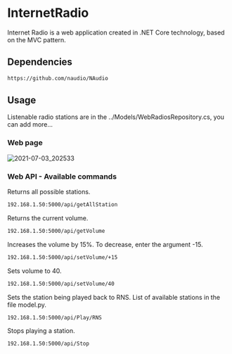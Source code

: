 # InternetRadio

Internet Radio is a web application created in .NET Core technology, based on the MVC pattern.


## Dependencies

```bash
https://github.com/naudio/NAudio
```

## Usage

Listenable radio stations are in the ../Models/WebRadiosRepository.cs, you can add more...

### Web page

![2021-07-03_202533](https://user-images.githubusercontent.com/27755739/124363670-f1ee3200-dc3c-11eb-9f90-2c6d794c67db.png)


### Web API - Available commands

Returns all possible stations.
```bash
192.168.1.50:5000/api/getAllStation
```

Returns the current volume.
```bash
192.168.1.50:5000/api/getVolume
```

Increases the volume by 15%. To decrease, enter the argument -15.
```bash
192.168.1.50:5000/api/setVolume/+15
```

Sets volume to 40.
```bash
192.168.1.50:5000/api/setVolume/40
```

Sets the station being played back to RNS. List of available stations in the file model.py.
```bash
192.168.1.50:5000/api/Play/RNS
```

Stops playing a station.
```bash
192.168.1.50:5000/api/Stop
```
